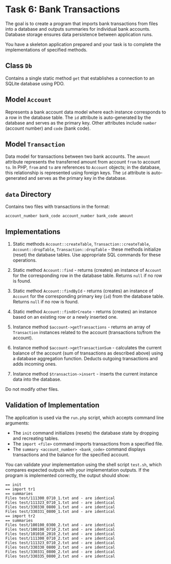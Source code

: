 # Task 6: Bank Transactions

The goal is to create a program that imports bank transactions from files into a database and outputs summaries for individual bank accounts. Database storage ensures data persistence between application runs.

You have a skeleton application prepared and your task is to complete the implementations of specified methods.

## Class `Db`

Contains a single static method `get` that establishes a connection to an SQLite database using PDO.

## Model `Account`

Represents a bank account data model where each instance corresponds to a row in the database table. The `id` attribute is auto-generated by the database and serves as the primary key. Other attributes include `number` (account number) and `code` (bank code).

## Model `Transaction`

Data model for transactions between two bank accounts. The `amount` attribute represents the transferred amount from account `from` to account `to`. In PHP, `from` and `to` are references to `Account` objects; in the database, this relationship is represented using foreign keys. The `id` attribute is auto-generated and serves as the primary key in the database.

## `data` Directory

Contains two files with transactions in the format:

```text
account_number bank_code account_number bank_code amount
```


## Implementations

1. Static methods `Account::createTable`, `Transaction::createTable`, `Account::dropTable`, `Transaction::dropTable` - these methods initialize (reset) the database tables. Use appropriate SQL commands for these operations.

2. Static method `Account::find` - returns (creates) an instance of `Account` for the corresponding row in the database table. Returns `null` if no row is found.

3. Static method `Account::findById` - returns (creates) an instance of `Account` for the corresponding primary key (`id`) from the database table. Returns `null` if no row is found.

4. Static method `Account::findOrCreate` - returns (creates) an instance based on an existing row or a newly inserted one.

5. Instance method `$account->getTransactions` - returns an array of `Transaction` instances related to the account (transactions to/from the account).

6. Instance method `$account->getTransactionSum` - calculates the current balance of the account (sum of transactions as described above) using a database aggregation function. Deducts outgoing transactions and adds incoming ones.

7. Instance method `$transaction->insert` - inserts the current instance data into the database.

Do not modify other files.

## Validation of Implementation

The application is used via the `run.php` script, which accepts command line arguments:
- The `init` command initializes (resets) the database state by dropping and recreating tables.
- The `import <file>` command imports transactions from a specified file.
- The `summary <account_number> <bank_code>` command displays transactions and the balance for the specified account.

You can validate your implementation using the shell script `test.sh`, which compares expected outputs with your implementation outputs. If the program is implemented correctly, the output should show:

```text
== init
== import tr1
== summaries
Files test/111300_0710_1.txt and - are identical
Files test/111323_0710_1.txt and - are identical
Files test/330330_0800_1.txt and - are identical
Files test/330331_0800_1.txt and - are identical
== import tr2
== summaries
Files test/100100_0300_2.txt and - are identical
Files test/100100_0710_2.txt and - are identical
Files test/101010_2010_2.txt and - are identical
Files test/111300_0710_2.txt and - are identical
Files test/111323_0710_2.txt and - are identical
Files test/330330_0800_2.txt and - are identical
Files test/330331_0800_2.txt and - are identical
Files test/330335_0800_2.txt and - are identical
```
